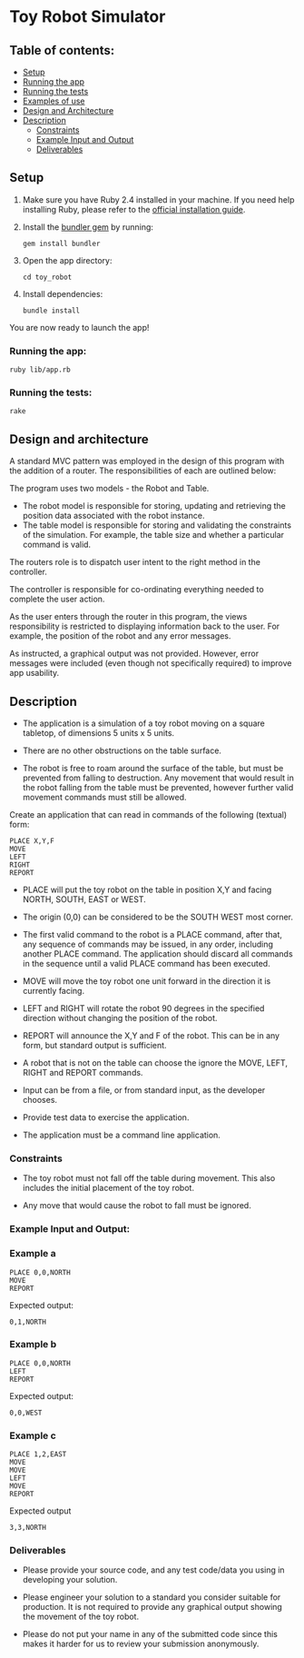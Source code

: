 # Toy Robot Simulator

## Table of contents:

* [Setup](./README.md#setup)
* [Running the app](./README.md#running-the-app)
* [Running the tests](./README.md#running-the-tests)
* [Examples of use](./test_data/test_scenarios.txt)
* [Design and Architecture](./README.md#design-and-architecture)
* [Description](./README.md#description)
  * [Constraints](./README.md#constraints)
  * [Example Input and Output](./README.md#example-input-and-output)
  * [Deliverables](./README.md#deliverables)

## Setup

1. Make sure you have Ruby 2.4 installed in your machine. If you need help installing Ruby, please refer to the [official installation guide](https://www.ruby-lang.org/en/documentation/installation/).

2. Install the [bundler gem](http://bundler.io/) by running:

    ```gem install bundler```

3. Open the app directory:

    ```cd toy_robot```

4. Install dependencies:

    ```bundle install```

You are now ready to launch the app!

### Running the app:
```ruby lib/app.rb```

### Running the tests:
```rake```

## Design and architecture

A standard MVC pattern was employed in the design of this program with the addition of a router. The responsibilities of each are outlined below:

The program uses two models - the Robot and Table.
* The robot model is responsible for storing, updating and retrieving the position data associated with the robot instance.
* The table model is responsible for storing and validating the constraints of the simulation. For example, the table size and whether a particular command is valid.

The routers role is to dispatch user intent to the right method in the controller.

The controller is responsible for co-ordinating everything needed to complete the user action.

As the user enters through the router in this program, the views responsibility is restricted to displaying information back to the user. For example, the position of the robot and any error messages.

As instructed, a graphical output was not provided. However, error messages were included (even though not specifically required) to improve app usability.

## Description

* The application is a simulation of a toy robot moving on a square tabletop,
of dimensions 5 units x 5 units.

* There are no other obstructions on the table surface.

* The robot is free to roam around the surface of the table, but must be
prevented from falling to destruction. Any movement that would result in the
robot falling from the table must be prevented, however further valid
movement commands must still be allowed.

Create an application that can read in commands of the following (textual) form:

    PLACE X,Y,F
    MOVE
    LEFT
    RIGHT
    REPORT

* PLACE will put the toy robot on the table in position X,Y and facing NORTH,
SOUTH, EAST or WEST.

* The origin (0,0) can be considered to be the SOUTH WEST most corner.

* The first valid command to the robot is a PLACE command, after that, any
sequence of commands may be issued, in any order, including another PLACE
command. The application should discard all commands in the sequence until
a valid PLACE command has been executed.

* MOVE will move the toy robot one unit forward in the direction it is
currently facing.

* LEFT and RIGHT will rotate the robot 90 degrees in the specified direction
without changing the position of the robot.

* REPORT will announce the X,Y and F of the robot. This can be in any form,
but standard output is sufficient.

* A robot that is not on the table can choose the ignore the MOVE, LEFT, RIGHT
and REPORT commands.

* Input can be from a file, or from standard input, as the developer chooses.

* Provide test data to exercise the application.

* The application must be a command line application.

### Constraints

* The toy robot must not fall off the table during movement. This also
includes the initial placement of the toy robot.

* Any move that would cause the robot to fall must be ignored.

### Example Input and Output:

### Example a

    PLACE 0,0,NORTH
    MOVE
    REPORT

Expected output:

    0,1,NORTH

### Example b

    PLACE 0,0,NORTH
    LEFT
    REPORT

Expected output:

    0,0,WEST

### Example c

    PLACE 1,2,EAST
    MOVE
    MOVE
    LEFT
    MOVE
    REPORT

Expected output

    3,3,NORTH

### Deliverables

* Please provide your source code, and any test code/data you using in
developing your solution.

* Please engineer your solution to a standard you consider suitable for
production. It is not required to provide any graphical output showing the
movement of the toy robot.

* Please do not put your name in any of the submitted code since this makes it harder for us to review your submission anonymously.

